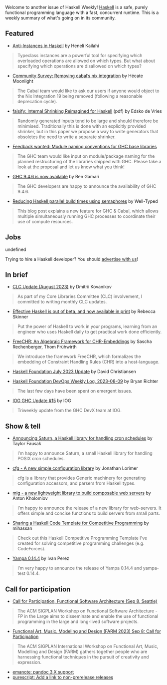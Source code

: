 Welcome to another issue of Haskell Weekly!
[Haskell](https://www.haskell.org) is a safe, purely functional programming language with a fast, concurrent runtime.
This is a weekly summary of what's going on in its community.

## Featured

- [Anti-Instances in Haskell](https://www.heneli.dev/blog/anti-instances) by Heneli Kailahi
> Typeclass instances are a powerful tool for specifying which overloaded operations are allowed on which types. But what about specifying which operations are disallowed on which types?

- [Community Survey: Removing cabal’s nix integration](https://discourse.haskell.org/t/community-survey-removing-cabals-nix-integration/7201) by Hécate Moonlight
> The Cabal team would like to ask our users if anyone would object to the Nix Integration 19 being removed (following a reasonable deprecation cycle).

- [falsify: Internal Shrinking Reimagined for Haskell](http://www.edsko.net/pubs/falsify.pdf) (pdf) by Edsko de Vries
> Randomly generated inputs tend to be large and should therefore be minimised. Traditionally this is done with an explicitly provided shrinker, but in this paper we propose a way to write generators that obsoletes the need to write a separate shrinker.

- [Feedback wanted: Module naming conventions for GHC base libraries](https://github.com/haskellfoundation/tech-proposals/pull/53) 
> The GHC team would like input on module/package naming for the planned restructuring of the libraries shipped with GHC. Please take a look at the proposal and let us know what you think!

- [GHC 9.4.6 is now available](https://discourse.haskell.org/t/ghc-9-4-6-is-now-available/7231) by Ben Gamari
> The GHC developers are happy to announce the availability of GHC 9.4.6.

- [Reducing Haskell parallel build times using semaphores](https://well-typed.com/blog/2023/08/reducing-haskell-parallel-build-times/) by Well-Typed
> This blog post explains a new feature for GHC & Cabal, which allows multiple simultaneously running GHC processes to coordinate their use of compute resources.

## Jobs

undefined

Trying to hire a Haskell developer?
You should [advertise with us](https://haskellweekly.news/advertising.html)!

## In brief

- [CLC Update (August 2023)](https://discourse.haskell.org/t/clc-update-august-2023/7210) by Dmitrii Kovanikov
> As part of my Core Libraries Committee (CLC) involvement, I committed to writing monthly CLC updates.

- [Effective Haskell is out of beta, and now available in print](https://effective-haskell.com/) by Rebecca Skinner
> Put the power of Haskell to work in your programs, learning from an engineer who uses Haskell daily to get practical work done efficiently.

- [FreeCHR: An Algebraic Framework for CHR-Embeddings](https://arxiv.org/abs/2306.00642) by Sascha Rechenberger, Thom Frühwirth 
> We introduce the framework FreeCHR, which formalizes the embedding of Constraint Handling Rules (CHR) into a host-language.

- [Haskell Foundation July 2023 Update](https://discourse.haskell.org/t/haskell-foundation-july-2023-update/7192) by David Christiansen

- [Haskell Foundation DevOps Weekly Log, 2023-08-09](https://discourse.haskell.org/t/haskell-foundation-devops-weekly-log-2023-08-09/7243) by Bryan Richter
> The last few days have been spent on emergent issues.

- [IOG GHC Update #15](https://engineering.iog.io/2023-08-03-ghc-update/) by IOG
> Triweekly update from the GHC DevX team at IOG.

## Show & tell

- [Announcing Saturn, a Haskell library for handling cron schedules](https://taylor.fausak.me/2023/08/04/saturn/) by Taylor Fausak 
> I’m happy to announce Saturn, a small Haskell library for handling POSIX cron schedules.

- [cfg - A new simple configuration library](https://hackage.haskell.org/package/cfg) by Jonathan Lorimer
> cfg is a library that provides Generic machinery for generating configuration accessors, and parsers from Haskell types. 

- [mig - a new lightweight library to build composable web servers](https://discourse.haskell.org/t/mig-new-library-to-write-lightweight-and-composable-web-servers/7222) by Anton Kholomiov
> I’m happy to announce the release of a new library for web-servers. It offers simple and concise functions to build servers from small parts.

- [Sharing a Haskell Code Template for Competitive Programming](https://www.reddit.com/r/haskell/comments/15kgf4t/sharing_a_haskell_code_template_for_competitive/) by mihassan
> Check out this Haskell Competitive Programming Template I've created for solving competitive programming challenges (e.g. CodeForces).

- [Yampa 0.14.4](https://discourse.haskell.org/t/ann-yampa-0-14-4/7238) by Ivan Perez
> I’m very happy to announce the release of Yampa 0.14.4 and yampa-test 0.14.4.

## Call for participation

- [Call for Participation, Functional Software Architecture (Sep 8, Seattle)](https://discourse.haskell.org/t/call-for-participation-functional-software-architecture-sep-8-seattle/7227)
> The ACM SIGPLAN Workshop on Functional Software Architecture - FP in the Large aims to disseminate and enable the use of functional programming in the large and long-lived software projects.

- [Functional Art, Music, Modeling and Design (FARM 2023) Sep 8: Call for Participation](https://discourse.haskell.org/t/functional-art-music-modeling-and-design-farm-2023-sep-8-call-for-participation/7228)
> The ACM SIGPLAN International Workshop on Functional Art, Music, Modelling and Design (FARM) gathers together people who are harnessing functional techniques in the pursuit of creativity and expression.

- [emanote: pandoc 3.X support](https://github.com/srid/emanote/issues/455)
- [purescript: Add a link to non-prerelease releases](https://github.com/purescript/purescript/issues/4499)
